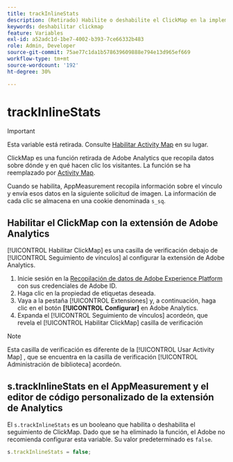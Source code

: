 ```yaml
---
title: trackInlineStats
description: (Retirado) Habilite o deshabilite el ClickMap en la implementación.
keywords: deshabilitar clickmap
feature: Variables
exl-id: a52adc1d-1be7-4002-b393-7ce66332b483
role: Admin, Developer
source-git-commit: 75ae77c1da1b578639609888e794e13d965ef669
workflow-type: tm+mt
source-wordcount: '192'
ht-degree: 30%

---
```


# trackInlineStats

>[!IMPORTANT]
>
>Esta variable está retirada. Consulte [Habilitar Activity Map](/help/analyze/activity-map/activitymap-getting-started/activitymap-enable.md) en su lugar.

ClickMap es una función retirada de Adobe Analytics que recopila datos sobre dónde y en qué hacen clic los visitantes. La función se ha reemplazado por [Activity Map](/help/analyze/activity-map/activity-map.md).

Cuando se habilita, AppMeasurement recopila información sobre el vínculo y envía esos datos en la siguiente solicitud de imagen. La información de cada clic se almacena en una cookie denominada `s_sq`.

## Habilitar el ClickMap con la extensión de Adobe Analytics

[!UICONTROL Habilitar ClickMap] es una casilla de verificación debajo de [!UICONTROL Seguimiento de vínculos] al configurar la extensión de Adobe Analytics.

1. Inicie sesión en la [Recopilación de datos de Adobe Experience Platform](https://experience.adobe.com/data-collection) con sus credenciales de Adobe ID.
2. Haga clic en la propiedad de etiquetas deseada.
3. Vaya a la pestaña [!UICONTROL Extensiones] y, a continuación, haga clic en el botón **[!UICONTROL Configurar]** en Adobe Analytics.
4. Expanda el [!UICONTROL Seguimiento de vínculos] acordeón, que revela el [!UICONTROL Habilitar ClickMap] casilla de verificación

>[!NOTE]
>
>Esta casilla de verificación es diferente de la [!UICONTROL Usar Activity Map] , que se encuentra en la casilla de verificación [!UICONTROL Administración de biblioteca] acordeón.

## s.trackInlineStats en el AppMeasurement y el editor de código personalizado de la extensión de Analytics

El `s.trackInlineStats` es un booleano que habilita o deshabilita el seguimiento de ClickMap. Dado que se ha eliminado la función, el Adobe no recomienda configurar esta variable. Su valor predeterminado es `false`.

```js
s.trackInlineStats = false;
```
